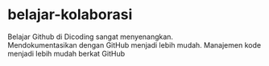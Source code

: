 # belajar-kolaborasi

Belajar Github di Dicoding sangat menyenangkan.<br>
Mendokumentasikan dengan GitHub menjadi lebih mudah.
Manajemen kode menjadi lebih mudah berkat GitHub<br>
